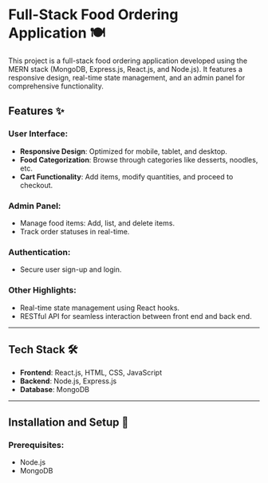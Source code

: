 # Full-Stack Food Ordering Application 🍽️

This project is a full-stack food ordering application developed using the MERN stack (MongoDB, Express.js, React.js, and Node.js). It features a responsive design, real-time state management, and an admin panel for comprehensive functionality.



## Features ✨

### User Interface:
- **Responsive Design**: Optimized for mobile, tablet, and desktop.
- **Food Categorization**: Browse through categories like desserts, noodles, etc.
- **Cart Functionality**: Add items, modify quantities, and proceed to checkout.

### Admin Panel:
- Manage food items: Add, list, and delete items.
- Track order statuses in real-time.

### Authentication:
- Secure user sign-up and login.

### Other Highlights:
- Real-time state management using React hooks.
- RESTful API for seamless interaction between front end and back end.

---

## Tech Stack 🛠️
- **Frontend**: React.js, HTML, CSS, JavaScript
- **Backend**: Node.js, Express.js
- **Database**: MongoDB

---

## Installation and Setup 🚀

### Prerequisites:
- Node.js
- MongoDB

 
